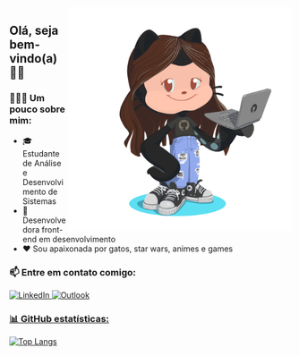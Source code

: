 <img src="https://github.com/kahpereira/kahpereira/blob/master/my-octocat.png" max-width="400px" width="400px" align="right"/>

## Olá, seja bem-vindo(a) 👋🏼
### 🦸🏻‍♀️ Um pouco sobre mim:
- 🎓 Estudante de Análise e Desenvolvimento de Sistemas
- 🚀 Desenvolvedora front-end em desenvolvimento
- ❤ Sou apaixonada por gatos, star wars, animes e games




### 📫 Entre em contato comigo:
<a href="https://www.linkedin.com/in/kamila-pereira/">
    <img src="https://img.shields.io/badge/LinkedIn-0077B5?style=for-the-badge&logo=linkedin&logoColor=white" alt="LinkedIn"">
  </a> <a href="mailto:kamilapereira@outlook.com"> <img src="https://img.shields.io/badge/Microsoft_Outlook-0078D4?style=for-the-badge&logo=microsoft-outlook&logoColor=white" alt="Outlook"></a> <a href="https://www.instagram.com/kamilapereiira_/">
  
### 📊 GitHub estatísticas:
<!--[![Estatísticas](https://github-readme-stats.vercel.app/api?username=kahpereira&include_all_commits=true&hide=issues&hide_rank=true&count_private=true&show_icons=true&hide_border=true&theme=radical)](https://github.com/kahpereira/github-readme-stats)-->
[![Top Langs](https://github-readme-stats.vercel.app/api/top-langs/?username=kahpereira&count_private=true&langs_count=6&hide=php&layout=compact&hide_border=true&theme=default)](https://github.com/kahpereira/github-readme-stats)

<!--<h3 align="left">Languages and Tools:</h3>
<p align="left"> <a href="https://www.w3.org/html/" target="_blank"> <img src="https://raw.githubusercontent.com/devicons/devicon/master/icons/html5/html5-original-wordmark.svg" alt="html5" width="40" height="40"/> </a> <a href="https://www.w3schools.com/css/" target="_blank"> <img src="https://raw.githubusercontent.com/devicons/devicon/master/icons/css3/css3-original-wordmark.svg" alt="css3" width="40" height="40"/> </a> <a href="https://developer.mozilla.org/en-US/docs/Web/JavaScript" target="_blank"> <img src="https://raw.githubusercontent.com/devicons/devicon/master/icons/javascript/javascript-original.svg" alt="javascript" width="40" height="40"/> </a>  <a href="https://www.php.net" target="_blank"> <img src="https://raw.githubusercontent.com/devicons/devicon/master/icons/php/php-original.svg" alt="php" width="40" height="40"/> </a> <a href="https://sass-lang.com" target="_blank"> <img src="https://raw.githubusercontent.com/devicons/devicon/master/icons/sass/sass-original.svg" alt="sass" width="40" height="40"/> </a> <a href="https://vuejs.org/" target="_blank"> <img src="https://raw.githubusercontent.com/devicons/devicon/master/icons/vuejs/vuejs-original-wordmark.svg" alt="vuejs" width="40" height="40"/> </a> <a href="https://vuetifyjs.com/en/" target="_blank"> <img src="https://bestofjs.org/logos/vuetify.svg" alt="vuetify" width="40" height="40"/> </a> <a href="https://www.adobe.com/products/xd.html" target="_blank"> <img src="https://cdn.worldvectorlogo.com/logos/adobe-xd.svg" alt="xd" width="40" height="40"/> </a> <a href="https://www.figma.com/" target="_blank"> <img src="https://www.vectorlogo.zone/logos/figma/figma-icon.svg" alt="figma" width="40" height="40"/> </a> <a href="https://git-scm.com/" target="_blank"> <img src="https://www.vectorlogo.zone/logos/git-scm/git-scm-icon.svg" alt="git" width="40" height="40"/> </a></p>

<!--
**kahpereira/kahpereira** is a ✨ _special_ ✨ repository because its `README.md` (this file) appears on your GitHub profile.
